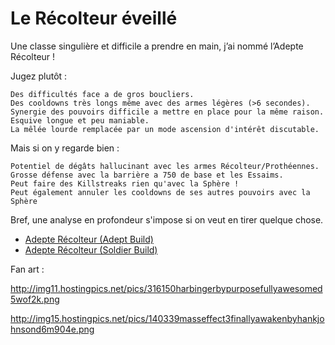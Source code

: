 Le Récolteur éveillé
====================

Une classe singulière et difficile a prendre en main, j’ai nommé l’Adepte Récolteur !

Jugez plutôt :

    Des difficultés face a de gros boucliers.
    Des cooldowns très longs même avec des armes légères (>6 secondes).
    Synergie des pouvoirs difficile a mettre en place pour la même raison.
    Esquive longue et peu maniable.
    La mêlée lourde remplacée par un mode ascension d'intérêt discutable.


Mais si on y regarde bien :

    Potentiel de dégâts hallucinant avec les armes Récolteur/Prothéennes.
    Grosse défense avec la barrière a 750 de base et les Essaims.
    Peut faire des Killstreaks rien qu'avec la Sphère !
    Peut également annuler les cooldowns de ses autres pouvoirs avec la Sphère


Bref, une analyse en profondeur s'impose si on veut en tirer quelque chose.

 * [Adepte Récolteur (Adept Build)](adepte-recolteur/adept-build.md)
 * [Adepte Récolteur (Soldier Build)](adepte-recolteur/soldier-build.md)


Fan art :

http://img11.hostingpics.net/pics/316150harbingerbypurposefullyawesomed5wof2k.png

http://img15.hostingpics.net/pics/140339masseffect3finallyawakenbyhankjohnsond6m904e.png


